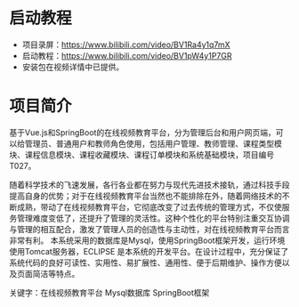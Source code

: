 # 启动教程

- 项目录屏：https://www.bilibili.com/video/BV1Ra4y1q7mX
- 启动教程：https://www.bilibili.com/video/BV1pW4y1P7GR
- 安装包在视频详情中已提供。


# 项目简介
基于Vue.js和SpringBoot的在线视频教育平台，分为管理后台和用户网页端，可以给管理员、普通用户和教师角色使用，包括用户管理、教师管理、课程类型模块、课程信息模块、课程收藏模块、课程订单模块和系统基础模块，项目编号T027。

随着科学技术的飞速发展，各行各业都在努力与现代先进技术接轨，通过科技手段提高自身的优势；对于在线视频教育平台当然也不能排除在外，随着网络技术的不断成熟，带动了在线视频教育平台，它彻底改变了过去传统的管理方式，不仅使服务管理难度变低了，还提升了管理的灵活性。这种个性化的平台特别注重交互协调与管理的相互配合，激发了管理人员的创造性与主动性，对在线视频教育平台而言非常有利。
本系统采用的数据库是Mysql，使用SpringBoot框架开发，运行环境使用Tomcat服务器，ECLIPSE 是本系统的开发平台。在设计过程中，充分保证了系统代码的良好可读性、实用性、易扩展性、通用性、便于后期维护、操作方便以及页面简洁等特点。
	
关键字：在线视频教育平台  Mysql数据库  SpringBoot框架
